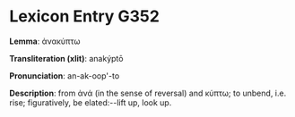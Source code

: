 # Lexicon Entry G352

**Lemma**: ἀνακύπτω

**Transliteration (xlit)**: anakýptō

**Pronunciation**: an-ak-oop'-to

**Description**:
from ἀνά (in the sense of reversal) and κύπτω; to unbend, i.e. rise; figuratively, be elated:--lift up, look up.
